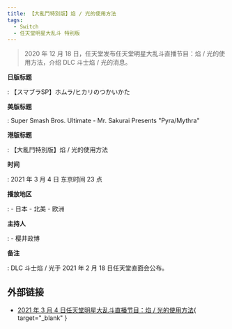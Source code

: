 ```yaml
---
title: 【大亂鬥特別版】焰 / 光的使用方法
tags:
  - Switch
  - 任天堂明星大乱斗 特别版
---
```


> 2020 年 12 月 18 日，任天堂发布任天堂明星大乱斗直播节目：焰 / 光的使用方法，介绍 DLC 斗士焰 / 光的消息。

**日版标题**

:   【スマブラSP】ホムラ/ヒカリのつかいかた

**美版标题**

:   Super Smash Bros. Ultimate - Mr. Sakurai Presents "Pyra/Mythra"

**港版标题**

:   【大亂鬥特別版】焰 / 光的使用方法

**时间**

:   2021 年 3 月 4 日 东京时间 23 点

**播放地区**

:   - 日本
    - 北美
    - 欧洲

**主持人**

:   - 樱井政博

**备注**

:   DLC 斗士焰 / 光于 2021 年 2 月 18 日任天堂直面会公布。

## 外部链接

- [2021 年 3 月 4 日任天堂明星大乱斗直播节目：焰 / 光的使用方法](https://www.bilibili.com/video/BV1Bv41137Wu/){ target="_blank" }
